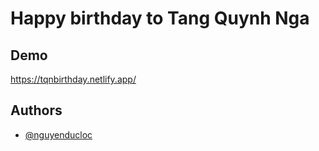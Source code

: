 # Happy birthday to Tang Quynh Nga

## Demo

https://tqnbirthday.netlify.app/

## Authors

- [@nguyenducloc](https://www.facebook.com/benonxkrissy)
